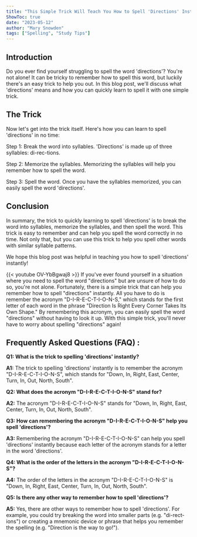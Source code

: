 ```yaml
---
title: "This Simple Trick Will Teach You How to Spell 'Directions' Instantly!"
ShowToc: true 
date: "2023-05-12"
author: "Mary Snowden" 
tags: ["Spelling", "Study Tips"]
---
```

## Introduction

Do you ever find yourself struggling to spell the word 'directions'? You're not alone! It can be tricky to remember how to spell this word, but luckily there's an easy trick to help you out. In this blog post, we'll discuss what 'directions' means and how you can quickly learn to spell it with one simple trick. 

## The Trick

Now let's get into the trick itself. Here's how you can learn to spell 'directions' in no time: 

Step 1: Break the word into syllables. 'Directions' is made up of three syllables: di-rec-tions. 

Step 2: Memorize the syllables. Memorizing the syllables will help you remember how to spell the word. 

Step 3: Spell the word. Once you have the syllables memorized, you can easily spell the word 'directions'. 

## Conclusion

In summary, the trick to quickly learning to spell 'directions' is to break the word into syllables, memorize the syllables, and then spell the word. This trick is easy to remember and can help you spell the word correctly in no time. Not only that, but you can use this trick to help you spell other words with similar syllable patterns. 

We hope this blog post was helpful in teaching you how to spell 'directions' instantly!

{{< youtube OV-YbBgwaj8 >}} 
If you've ever found yourself in a situation where you need to spell the word "directions" but are unsure of how to do so, you're not alone. Fortunately, there is a simple trick that can help you remember how to spell "directions" instantly. All you have to do is remember the acronym "D-I-R-E-C-T-I-O-N-S," which stands for the first letter of each word in the phrase "Direction Is Right Every Corner Takes Its Own Shape." By remembering this acronym, you can easily spell the word "directions" without having to look it up. With this simple trick, you'll never have to worry about spelling "directions" again!

## Frequently Asked Questions (FAQ) :
**Q1: What is the trick to spelling 'directions' instantly?**

**A1:** The trick to spelling 'directions' instantly is to remember the acronym "D-I-R-E-C-T-I-O-N-S", which stands for "Down, In, Right, East, Center, Turn, In, Out, North, South". 

**Q2: What does the acronym "D-I-R-E-C-T-I-O-N-S" stand for?**

**A2:** The acronym "D-I-R-E-C-T-I-O-N-S" stands for "Down, In, Right, East, Center, Turn, In, Out, North, South".

**Q3: How can remembering the acronym "D-I-R-E-C-T-I-O-N-S" help you spell 'directions'?**

**A3:** Remembering the acronym "D-I-R-E-C-T-I-O-N-S" can help you spell 'directions' instantly because each letter of the acronym stands for a letter in the word 'directions'.

**Q4: What is the order of the letters in the acronym "D-I-R-E-C-T-I-O-N-S"?**

**A4:** The order of the letters in the acronym "D-I-R-E-C-T-I-O-N-S" is "Down, In, Right, East, Center, Turn, In, Out, North, South".

**Q5: Is there any other way to remember how to spell 'directions'?**

**A5:** Yes, there are other ways to remember how to spell 'directions'. For example, you could try breaking the word into smaller parts (e.g. "di-rect-ions") or creating a mnemonic device or phrase that helps you remember the spelling (e.g. "Direction is the way to go!").





